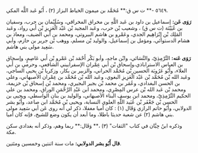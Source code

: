 ٥٦٤٩ -** ت س ق:** مُحَمَّد بن ميمون الخياط البزاز (٢) ، أَبُو عَبد اللَّه المكي.

**رَوَى عَن:** إسماعيل بن داود بن عَبد اللَّهِ بن مخراق المخراقي، وسُلَيْمان بن حرب، وسفيان بن عُيَيْنَة (ت س ق) ، وشعيب بْن حرب، وعَبد المجيد بْن عَبْد الْعَزِيزِ بْن أَبي رواد، وعَبد المَلِك بْن إِبْرَاهِيم الجدي، وعَمْرو بن هاشم البيروتي، ومحمد بن أَبي الضيف، ومعاذ بن هشام الدستوائي، ومؤمل بن إسماعيل، والوليد بْن مسلم، ووهب بْن جرير بن حازم، وأبي سَعِيد مولى بني هاشم.

**رَوَى عَنه:** التِّرْمِذِيّ، والنَّسَائي، وابْن ماجه، وأبو بَكْر أَحْمَد بْن عَمْرو بْن أَبي عَاصِمٍ، وإسحاق بن العباس الاستراباذي،وإسحاق بْن أَبي عِمْران الإسفراييني الشافعي، وحرمي بن أَبي العلاء، وأَبُو عَرُوبَة الحسين بْن مُحَمَّد الحراني، والزبير بن بكار، وزكريا بْن يحيى الساجي، وعَبد الله بْن مُحَمَّد بْن عَبْد الْعَزِيزِ البغوي، وعَبد الله بْن مُحَمَّد بن عِمْران الأصبهاني، وعلي بن الحسن البغدادي، وعُمَر بن محمد بْن بجير البجيري، ومحمد بْن إسحاق بْن خزيمة، ومحمد بْن عَبد الله بْن عرس المِصْرِي، ومحمد ابن عَبْدِ الرَّحْمَنِ الوراق، ومحمد بن علي الحكيم التِّرْمِذِيّ، ومحمد ابن يوسف البناء الأصبهاني، والوليد بن بنان الواسطي، ويحيى بن الحسن بْن جَعْفَر بْن عُبَيد اللَّهِ العلوي النسابة، ويحيى بْن مُحَمَّد ابن صاعد، وأَبُو بشر الدولابي، وأَبُو حاتم الرازي وَقَال (١) : كان أميا مغفلا، ذكر لي أنه روى عَن أبي سَعِيد مولى بني هاشم (٢) عن شعبة حديثا باطلا، وما أبعد أن يكون وضع للشيخ، فإنه كان أميا.

وذكره ابنُ حِبَّان في كتاب "الثقات" (٣) ،** وَقَال:** ربما وهم، وذكر أنه بغدادي سكن مكة.

**قال أَبُو بشر الدولابي:** مات سنة اثنتين وخمسين ومئتين.